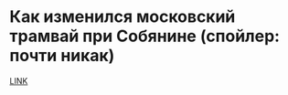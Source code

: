 # Как изменился московский трамвай при Собянине (спойлер: почти никак)



[LINK](https://varlamov.ru/3187108.html)